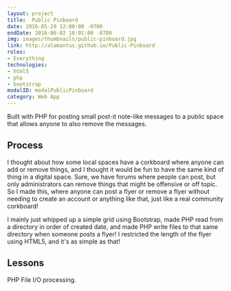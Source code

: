 ```yaml
---
layout: project
title:  Public Pinboard
date: 2016-05-29 12:00:00 -0700
endDate: 2016-06-02 16:01:00 -0700
img: images/thumbnails/public-pinboard.jpg
link: http://alamantus.github.io/Public-Pinboard
roles:
- Everything
technologies:
- html5
- php
- bootstrap
modalID: modalPublicPinboard
category: Web App
---
```

Built with PHP for posting small post-it note-like messages to a public space that
allows anyone to also remove the messages.

## Process

I thought about how some local spaces have a corkboard where anyone can add or remove
things, and I thought it would be fun to have the same kind of thing in a digital space.
Sure, we have forums where people can post, but only administrators can remove things
that might be offensive or off topic. So I made this, where anyone can post a flyer
or remove a flyer without needing to create an account or anything like that, just
like a real community corkboard!

I mainly just whipped up a simple grid using Bootstrap, made PHP read from a directory
in order of created date, and made PHP write files to that same directory when someone
posts a flyer! I restricted the length of the flyer using HTML5, and it's as simple as that!

## Lessons

PHP File I/O processing.
